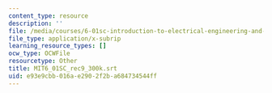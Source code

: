 ```yaml
---
content_type: resource
description: ''
file: /media/courses/6-01sc-introduction-to-electrical-engineering-and-computer-science-i-spring-2011/e93e9cbb016ae2902f2ba684734544ff_MIT6_01SC_rec9_300k.srt
file_type: application/x-subrip
learning_resource_types: []
ocw_type: OCWFile
resourcetype: Other
title: MIT6_01SC_rec9_300k.srt
uid: e93e9cbb-016a-e290-2f2b-a684734544ff
---
```


